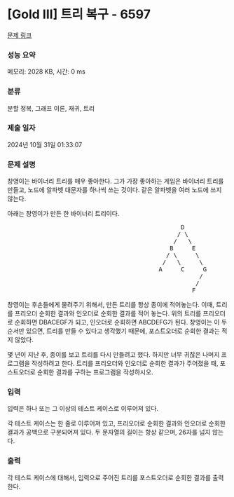# [Gold III] 트리 복구 - 6597 

[문제 링크](https://www.acmicpc.net/problem/6597) 

### 성능 요약

메모리: 2028 KB, 시간: 0 ms

### 분류

분할 정복, 그래프 이론, 재귀, 트리

### 제출 일자

2024년 10월 31일 01:33:07

### 문제 설명

<p>창영이는 바이너리 트리를 매우 좋아한다. 그가 가장 좋아하는 게임은 바이너리 트리를 만들고, 노드에 알파벳 대문자를 하나씩 쓰는 것이다. 같은 알파벳을 여러 노드에 쓰지 않는다.</p>

<p>아래는 창영이가 만든 한 바이너리 트리이다.</p>

<pre>                                               D
                                              / \
                                             /   \
                                            B     E
                                           / \     \
                                          /   \     \
                                         A     C     G
                                                    /
                                                   /
                                                  F</pre>

<p>창영이는 후손들에게 물려주기 위해서, 만든 트리를 항상 종이에 적어놓는다. 이때, 트리를 프리오더 순회한 결과와 인오더로 순회한 결과를 적어 놓는다. 위의 트리를 프리오더로 순회하면 DBACEGF가 되고, 인오더로 순회하면 ABCDEFG가 된다. 창영이는 이 두 순서만 있으면, 트리를 만들 수 있다고 생각했기 때문에, 포스트오더로 순회한 결과는 적지 않았다.</p>

<p>몇 년이 지난 후, 종이를 보고 트리를 다시 만들려고 했다. 하지만 너무 귀찮은 나머지 프로그램을 작성하려고 한다. 트리를 프리오더와 인오더로 순회한 결과가 주어졌을 때, 포스트오더로 순회한 결과를 구하는 프로그램을 작성하시오.</p>

### 입력 

 <p>입력은 하나 또는 그 이상의 테스트 케이스로 이루어져 있다.</p>

<p>각 테스트 케이스는 한 줄로 이루어져 있고, 프리오더로 순회한 결과와 인오더로 순회한 결과가 공백으로 구분되어져 있다. 두 문자열의 길이는 항상 같으며, 26자를 넘지 않는다.</p>

### 출력 

 <p>각 테스트 케이스에 대해서, 입력으로 주어진 트리를 포스트오더로 순회한 결과를 출력한다.</p>

